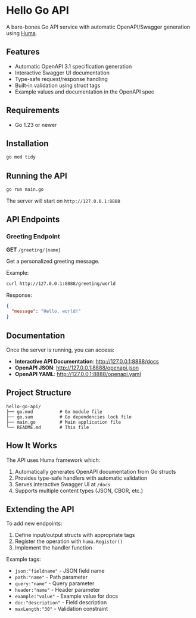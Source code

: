# Hello Go API

A bare-bones Go API service with automatic OpenAPI/Swagger generation using [Huma](https://github.com/danielgtaylor/huma).

## Features

- Automatic OpenAPI 3.1 specification generation
- Interactive Swagger UI documentation
- Type-safe request/response handling
- Built-in validation using struct tags
- Example values and documentation in the OpenAPI spec

## Requirements

- Go 1.23 or newer

## Installation

```bash
go mod tidy
```

## Running the API

```bash
go run main.go
```

The server will start on `http://127.0.0.1:8888`

## API Endpoints

### Greeting Endpoint

**GET** `/greeting/{name}`

Get a personalized greeting message.

Example:
```bash
curl http://127.0.0.1:8888/greeting/world
```

Response:
```json
{
  "message": "Hello, world!"
}
```

## Documentation

Once the server is running, you can access:

- **Interactive API Documentation**: http://127.0.0.1:8888/docs
- **OpenAPI JSON**: http://127.0.0.1:8888/openapi.json
- **OpenAPI YAML**: http://127.0.0.1:8888/openapi.yaml

## Project Structure

```
hello-go-api/
├── go.mod          # Go module file
├── go.sum          # Go dependencies lock file
├── main.go         # Main application file
└── README.md       # This file
```

## How It Works

The API uses Huma framework which:
1. Automatically generates OpenAPI documentation from Go structs
2. Provides type-safe handlers with automatic validation
3. Serves interactive Swagger UI at `/docs`
4. Supports multiple content types (JSON, CBOR, etc.)

## Extending the API

To add new endpoints:

1. Define input/output structs with appropriate tags
2. Register the operation with `huma.Register()`
3. Implement the handler function

Example tags:
- `json:"fieldname"` - JSON field name
- `path:"name"` - Path parameter
- `query:"name"` - Query parameter
- `header:"name"` - Header parameter
- `example:"value"` - Example value for docs
- `doc:"description"` - Field description
- `maxLength:"30"` - Validation constraint